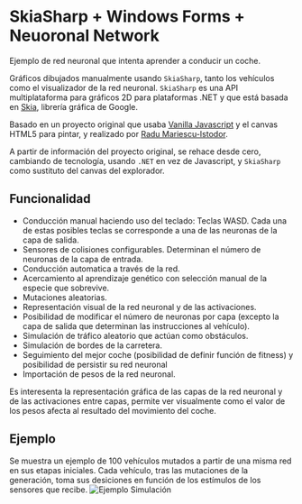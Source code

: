 # SkiaSharp + Windows Forms + Neuoronal Network 
Ejemplo de red neuronal que intenta aprender a conducir un coche.

Gráficos dibujados manualmente usando ``SkiaSharp``, tanto los vehículos como el visualizador de la red neuronal. ``SkiaSharp`` es una API multiplataforma para gráficos 2D para plataformas .NET y que está basada en [Skia](skia.org), librería gráfica de Google.

Basado en un proyecto original que usaba [Vanilla Javascript](https://github.com/gniziemazity/self-driving-car) y el canvas HTML5 para pintar, y realizado por [Radu Mariescu-Istodor](https://github.com/gniziemazity). 

A partir de información del proyecto original, se rehace desde cero, cambiando de tecnología, usando ``.NET`` en vez de Javascript, y ``SkiaSharp`` como sustituto del canvas del explorador. 

## Funcionalidad
- Conducción manual haciendo uso del teclado: Teclas WASD. Cada una de estas posibles teclas se corresponde a una de las neuronas de la capa de salida.
- Sensores de colisiones configurables. Determinan el número de neuronas de la capa de entrada.
- Conducción automatica a través de la red.
- Acercamiento al aprendizaje genético con selección manual de la especie que sobrevive.
- Mutaciones aleatorias.
- Representación visual de la red neuronal y de las activaciones.
- Posibilidad de modificar el número de neuronas por capa (excepto la capa de salida que determinan las instrucciones al vehículo).
- Simulación de tráfico aleatorio que actúan como obstáculos.
- Simulación de bordes de la carretera.
- Seguimiento del mejor coche (posibilidad de definir función de fitness) y posibilidad de persistir su red neuronal
- Importación de pesos de la red neuronal.

Es interesenta la representación gráfica de las capas de la red neuronal y de las activaciones entre capas, permite ver visualmente como el valor de los pesos afecta al resultado del movimiento del coche.

## Ejemplo 
Se muestra un ejemplo de 100 vehículos mutados a partir de una misma red en sus etapas iniciales. Cada vehículo, tras las mutaciones de la generación, toma sus desiciones en función de los estímulos de los sensores que recibe.
![Ejemplo Simulación](https://github.com/FranEspina/SkiaCarForms/assets/53045314/25e52f65-19ad-44f1-8e8e-f469da402737)
